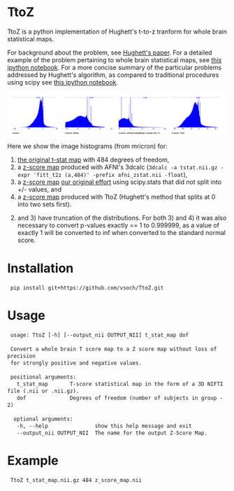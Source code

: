 # TtoZ

TtoZ is a python implementation of Hughett's t-to-z tranform for whole brain statistical maps. 

For background about the problem, see [Hughett's paper](doc/JStats_Hughett.pdf). For a detailed example of the problem pertaining to whole brain statistical maps, see [this ipython notebook](http://nbviewer.ipython.org/github/vsoch/TtoZ/blob/master/doc/t_to_z_procedure.ipynb). For a more concise summary of the particular problems addressed by Hughett's algorithm, as compared to traditional procedures using scipy see [this ipython notebook](http://nbviewer.ipython.org/github/vsoch/TtoZ/blob/master/doc/TtoZ_method_comparison.ipynb).

[![distributions](doc/histograms.png)](https://raw.githubusercontent.com/vsoch/TtoZ/master/doc/histograms.png)  

Here we show the image histograms (from mricron) for: 

 1. [the original t-stat map](example/tfMRI_LANGUAGE_STORY.nii_tstat1.nii.gz) with 484 degrees of freedom, 
 2. a [z-score map](example/zstat_afni.nii) produced with AFNI's 3dcalc (`3dcalc -a tstat.nii.gz -expr 'fitt_t2z (a,484)' -prefix afni_zstat.nii -float`), 
 3. a [z-score map](example/zstat_nosplit.nii) [our original effort](http://nbviewer.ipython.org/github/vsoch/TtoZ/blob/master/doc/t_to_z_procedure.ipynb#Converting-from-P-Values-to-Z-Scores) using scipy.stats that did not split into +/- values, and 
 4. a [z-score map](example/zstat_ttz.nii) produced with TtoZ (Hughett's method that splits at 0 into two sets first). 

2) and 3) have truncation of the distributions.  For both 3) and 4) it was also necessary to convert p-values exactly == 1 to 0.999999, as a value of exactly 1 will be converted to inf when converted to the standard normal score.


# Installation

     pip install git+https://github.com/vsoch/TtoZ.git

# Usage

     usage: TtoZ [-h] [--output_nii OUTPUT_NII] t_stat_map dof

     Convert a whole brain T score map to a Z score map without loss of precision
     for strongly positive and negative values.

     positional arguments:  
       t_stat_map       T-score statistical map in the form of a 3D NIFTI file (.nii or .nii.gz).
       dof              Degrees of freedom (number of subjects in group - 2)

      optional arguments:
       -h, --help               show this help message and exit
       --output_nii OUTPUT_NII  The name for the output Z-Score Map.


# Example

     TtoZ t_stat_map.nii.gz 484 z_score_map.nii




